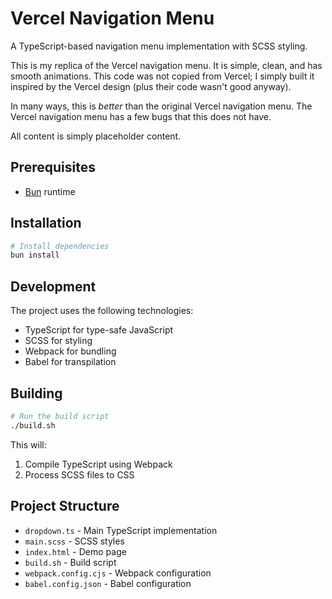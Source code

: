 # Vercel Navigation Menu

A TypeScript-based navigation menu implementation with SCSS styling.

This is my replica of the Vercel navigation menu. It is simple, clean, and has smooth animations. This code was not copied from Vercel; I simply built it inspired by the Vercel design (plus their code wasn't good anyway).

In many ways, this is *better* than the original Vercel navigation menu. The Vercel navigation menu has a few bugs that this does not have.

All content is simply placeholder content.

## Prerequisites

- [Bun](https://bun.sh/) runtime

## Installation

```bash
# Install dependencies
bun install
```

## Development

The project uses the following technologies:

- TypeScript for type-safe JavaScript
- SCSS for styling
- Webpack for bundling
- Babel for transpilation

## Building

```bash
# Run the build script
./build.sh
```

This will:

1. Compile TypeScript using Webpack
2. Process SCSS files to CSS

## Project Structure

- `dropdown.ts` - Main TypeScript implementation
- `main.scss` - SCSS styles
- `index.html` - Demo page
- `build.sh` - Build script
- `webpack.config.cjs` - Webpack configuration
- `babel.config.json` - Babel configuration
